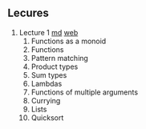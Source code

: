 ## Lecures

1. Lecture 1 [md](https://github.com/ikoHSE/sc-lectures/blob/master/1.md) [web](https://ikohse.github.io/sc-lectures/1.html)
   1. Functions as a monoid
   2. Functions
   3. Pattern matching
   5. Product types
   6. Sum types
   7. Lambdas
   4. Functions of multiple arguments
   5. Currying
   7. Lists
   9. Quicksort
